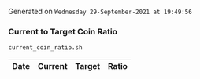 Generated on `Wednesday 29-September-2021 at 19:49:56`

### Current to Target Coin Ratio
`current_coin_ratio.sh`

Date|Current|Target|Ratio
---|---|---|---
